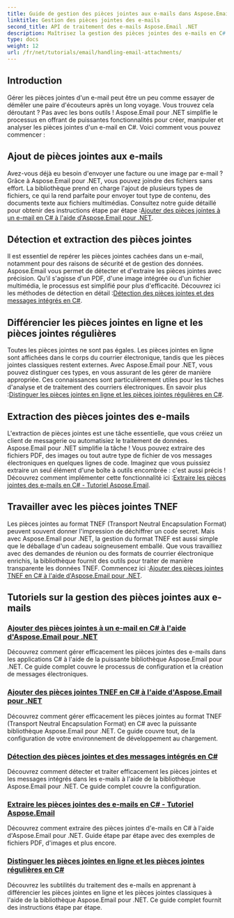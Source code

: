```yaml
---
title: Guide de gestion des pièces jointes aux e-mails dans Aspose.Email pour .NET
linktitle: Gestion des pièces jointes des e-mails
second_title: API de traitement des e-mails Aspose.Email .NET
description: Maîtrisez la gestion des pièces jointes des e-mails en C# avec Aspose.Email pour .NET. Découvrez comment ajouter, détecter, extraire et distinguer les pièces jointes grâce à des guides étape par étape.
type: docs
weight: 12
url: /fr/net/tutorials/email/handling-email-attachments/
---
```

## Introduction

Gérer les pièces jointes d'un e-mail peut être un peu comme essayer de démêler une paire d'écouteurs après un long voyage. Vous trouvez cela déroutant ? Pas avec les bons outils ! Aspose.Email pour .NET simplifie le processus en offrant de puissantes fonctionnalités pour créer, manipuler et analyser les pièces jointes d'un e-mail en C#. Voici comment vous pouvez commencer :  

## Ajout de pièces jointes aux e-mails  

 Avez-vous déjà eu besoin d'envoyer une facture ou une image par e-mail ? Grâce à Aspose.Email pour .NET, vous pouvez joindre des fichiers sans effort. La bibliothèque prend en charge l'ajout de plusieurs types de fichiers, ce qui la rend parfaite pour envoyer tout type de contenu, des documents texte aux fichiers multimédias. Consultez notre guide détaillé pour obtenir des instructions étape par étape :[Ajouter des pièces jointes à un e-mail en C# à l'aide d'Aspose.Email pour .NET](./add-email-attachments-in-csharp/).  

## Détection et extraction des pièces jointes  

Il est essentiel de repérer les pièces jointes cachées dans un e-mail, notamment pour des raisons de sécurité et de gestion des données. Aspose.Email vous permet de détecter et d'extraire les pièces jointes avec précision. Qu'il s'agisse d'un PDF, d'une image intégrée ou d'un fichier multimédia, le processus est simplifié pour plus d'efficacité. Découvrez ici les méthodes de détection en détail :[Détection des pièces jointes et des messages intégrés en C#](./detecting-attachment-and-embedded-message-in-csharp/).  

## Différencier les pièces jointes en ligne et les pièces jointes régulières  

 Toutes les pièces jointes ne sont pas égales. Les pièces jointes en ligne sont affichées dans le corps du courrier électronique, tandis que les pièces jointes classiques restent externes. Avec Aspose.Email pour .NET, vous pouvez distinguer ces types, en vous assurant de les gérer de manière appropriée. Ces connaissances sont particulièrement utiles pour les tâches d'analyse et de traitement des courriers électroniques. En savoir plus :[Distinguer les pièces jointes en ligne et les pièces jointes régulières en C#](./distinguishing-inline-and-regular-attachments-in-csharp/).  

## Extraction des pièces jointes des e-mails  

L'extraction de pièces jointes est une tâche essentielle, que vous créiez un client de messagerie ou automatisiez le traitement de données. Aspose.Email pour .NET simplifie la tâche ! Vous pouvez extraire des fichiers PDF, des images ou tout autre type de fichier de vos messages électroniques en quelques lignes de code. Imaginez que vous puissiez extraire un seul élément d'une boîte à outils encombrée : c'est aussi précis ! Découvrez comment implémenter cette fonctionnalité ici :[Extraire les pièces jointes des e-mails en C# - Tutoriel Aspose.Email](./extract-email-attachments-in-csharp/).  

## Travailler avec les pièces jointes TNEF  

 Les pièces jointes au format TNEF (Transport Neutral Encapsulation Format) peuvent souvent donner l'impression de déchiffrer un code secret. Mais avec Aspose.Email pour .NET, la gestion du format TNEF est aussi simple que le déballage d'un cadeau soigneusement emballé. Que vous travailliez avec des demandes de réunion ou des formats de courrier électronique enrichis, la bibliothèque fournit des outils pour traiter de manière transparente les données TNEF. Commencez ici :[Ajouter des pièces jointes TNEF en C# à l'aide d'Aspose.Email pour .NET](./add-tnef-attachments-in-csharp/).  

## Tutoriels sur la gestion des pièces jointes aux e-mails
### [Ajouter des pièces jointes à un e-mail en C# à l'aide d'Aspose.Email pour .NET](./add-email-attachments-in-csharp/)
Découvrez comment gérer efficacement les pièces jointes des e-mails dans les applications C# à l'aide de la puissante bibliothèque Aspose.Email pour .NET. Ce guide complet couvre le processus de configuration et la création de messages électroniques.
### [Ajouter des pièces jointes TNEF en C# à l'aide d'Aspose.Email pour .NET](./add-tnef-attachments-in-csharp/)
Découvrez comment gérer efficacement les pièces jointes au format TNEF (Transport Neutral Encapsulation Format) en C# avec la puissante bibliothèque Aspose.Email pour .NET. Ce guide couvre tout, de la configuration de votre environnement de développement au chargement.
### [Détection des pièces jointes et des messages intégrés en C#](./detecting-attachment-and-embedded-message-in-csharp/)
Découvrez comment détecter et traiter efficacement les pièces jointes et les messages intégrés dans les e-mails à l'aide de la bibliothèque Aspose.Email pour .NET. Ce guide complet couvre la configuration.
### [Extraire les pièces jointes des e-mails en C# - Tutoriel Aspose.Email](./extract-email-attachments-in-csharp/)
Découvrez comment extraire des pièces jointes d'e-mails en C# à l'aide d'Aspose.Email pour .NET. Guide étape par étape avec des exemples de fichiers PDF, d'images et plus encore.
### [Distinguer les pièces jointes en ligne et les pièces jointes régulières en C#](./distinguishing-inline-and-regular-attachments-in-csharp/)
Découvrez les subtilités du traitement des e-mails en apprenant à différencier les pièces jointes en ligne et les pièces jointes classiques à l'aide de la bibliothèque Aspose.Email pour .NET. Ce guide complet fournit des instructions étape par étape.
